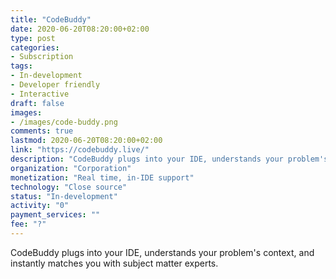 ```yaml
---
title: "CodeBuddy"
date: 2020-06-20T08:20:00+02:00
type: post
categories:
- Subscription
tags:
- In-development
- Developer friendly
- Interactive
draft: false
images:
- /images/code-buddy.png
comments: true
lastmod: 2020-06-20T08:20:00+02:00
link: "https://codebuddy.live/"
description: "CodeBuddy plugs into your IDE, understands your problem's context, and instantly matches you with subject matter experts."
organization: "Corporation"
monetization: "Real time, in-IDE support"
technology: "Close source"
status: "In-development"
activity: "0"
payment_services: ""
fee: "?"
---
```


CodeBuddy plugs into your IDE, understands your problem's context, and instantly matches you with subject matter experts. <!--more-->

